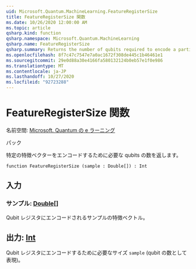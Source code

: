 ```yaml
---
uid: Microsoft.Quantum.MachineLearning.FeatureRegisterSize
title: FeatureRegisterSize 関数
ms.date: 10/26/2020 12:00:00 AM
ms.topic: article
qsharp.kind: function
qsharp.namespace: Microsoft.Quantum.MachineLearning
qsharp.name: FeatureRegisterSize
qsharp.summary: Returns the number of qubits required to encode a particular feature vector.
ms.openlocfilehash: 8f7c47c7547e7a0ac1672f308de445c1b46461e1
ms.sourcegitcommit: 29e0d88a30e4166fa580132124b0eb57e1f0e986
ms.translationtype: MT
ms.contentlocale: ja-JP
ms.lasthandoff: 10/27/2020
ms.locfileid: "92723288"
---
```

# <a name="featureregistersize-function"></a>FeatureRegisterSize 関数

名前空間: [Microsoft. Quantum の e ラーニング](xref:Microsoft.Quantum.MachineLearning)

パック [](https://nuget.org/packages/)


特定の特徴ベクターをエンコードするために必要な qubits の数を返します。

```qsharp
function FeatureRegisterSize (sample : Double[]) : Int
```


## <a name="input"></a>入力

### <a name="sample--double"></a>サンプル: [Double](xref:microsoft.quantum.lang-ref.double)[]

Qubit レジスタにエンコードされるサンプルの特徴ベクトル。



## <a name="output--int"></a>出力: [Int](xref:microsoft.quantum.lang-ref.int)

Qubit レジスタにエンコードするために必要なサイズ `sample` (qubit の数として表現)。